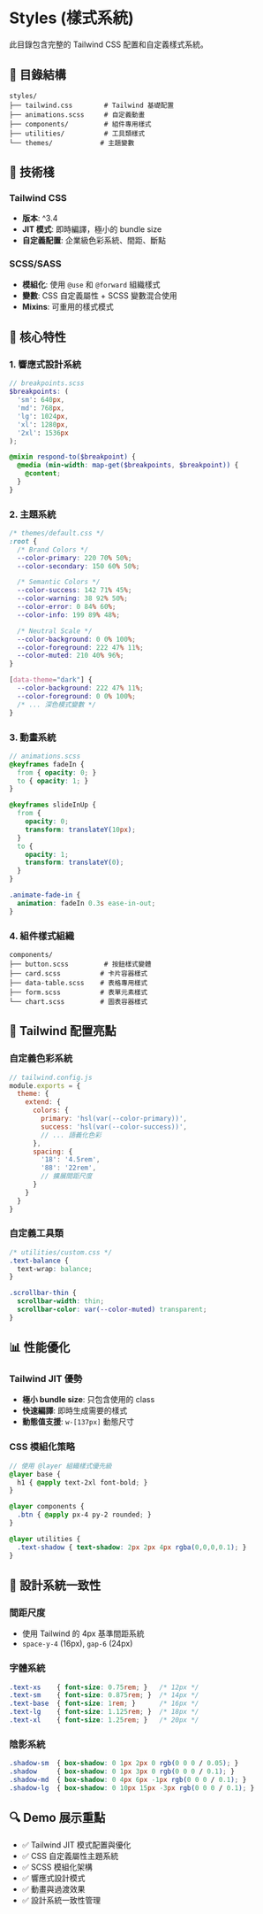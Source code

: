 # Styles (樣式系統)

此目錄包含完整的 Tailwind CSS 配置和自定義樣式系統。

## 📁 目錄結構

```
styles/
├── tailwind.css        # Tailwind 基礎配置
├── animations.scss     # 自定義動畫
├── components/         # 組件專用樣式
├── utilities/          # 工具類樣式
└── themes/            # 主題變數
```

## 🎨 技術棧

### Tailwind CSS
- **版本**: ^3.4
- **JIT 模式**: 即時編譯，極小的 bundle size
- **自定義配置**: 企業級色彩系統、間距、斷點

### SCSS/SASS
- **模組化**: 使用 `@use` 和 `@forward` 組織樣式
- **變數**: CSS 自定義屬性 + SCSS 變數混合使用
- **Mixins**: 可重用的樣式模式

## 🎯 核心特性

### 1. 響應式設計系統
```scss
// breakpoints.scss
$breakpoints: (
  'sm': 640px,
  'md': 768px,
  'lg': 1024px,
  'xl': 1280px,
  '2xl': 1536px
);

@mixin respond-to($breakpoint) {
  @media (min-width: map-get($breakpoints, $breakpoint)) {
    @content;
  }
}
```

### 2. 主題系統
```css
/* themes/default.css */
:root {
  /* Brand Colors */
  --color-primary: 220 70% 50%;
  --color-secondary: 150 60% 50%;

  /* Semantic Colors */
  --color-success: 142 71% 45%;
  --color-warning: 38 92% 50%;
  --color-error: 0 84% 60%;
  --color-info: 199 89% 48%;

  /* Neutral Scale */
  --color-background: 0 0% 100%;
  --color-foreground: 222 47% 11%;
  --color-muted: 210 40% 96%;
}

[data-theme="dark"] {
  --color-background: 222 47% 11%;
  --color-foreground: 0 0% 100%;
  /* ... 深色模式變數 */
}
```

### 3. 動畫系統
```scss
// animations.scss
@keyframes fadeIn {
  from { opacity: 0; }
  to { opacity: 1; }
}

@keyframes slideInUp {
  from {
    opacity: 0;
    transform: translateY(10px);
  }
  to {
    opacity: 1;
    transform: translateY(0);
  }
}

.animate-fade-in {
  animation: fadeIn 0.3s ease-in-out;
}
```

### 4. 組件樣式組織
```
components/
├── button.scss         # 按鈕樣式變體
├── card.scss          # 卡片容器樣式
├── data-table.scss    # 表格專用樣式
├── form.scss          # 表單元素樣式
└── chart.scss         # 圖表容器樣式
```

## 🔧 Tailwind 配置亮點

### 自定義色彩系統
```javascript
// tailwind.config.js
module.exports = {
  theme: {
    extend: {
      colors: {
        primary: 'hsl(var(--color-primary))',
        success: 'hsl(var(--color-success))',
        // ... 語義化色彩
      },
      spacing: {
        '18': '4.5rem',
        '88': '22rem',
        // 擴展間距尺度
      }
    }
  }
}
```

### 自定義工具類
```css
/* utilities/custom.css */
.text-balance {
  text-wrap: balance;
}

.scrollbar-thin {
  scrollbar-width: thin;
  scrollbar-color: var(--color-muted) transparent;
}
```

## 📊 性能優化

### Tailwind JIT 優勢
- **極小 bundle size**: 只包含使用的 class
- **快速編譯**: 即時生成需要的樣式
- **動態值支援**: `w-[137px]` 動態尺寸

### CSS 模組化策略
```scss
// 使用 @layer 組織樣式優先級
@layer base {
  h1 { @apply text-2xl font-bold; }
}

@layer components {
  .btn { @apply px-4 py-2 rounded; }
}

@layer utilities {
  .text-shadow { text-shadow: 2px 2px 4px rgba(0,0,0,0.1); }
}
```

## 🎨 設計系統一致性

### 間距尺度
- 使用 Tailwind 的 4px 基準間距系統
- `space-y-4` (16px), `gap-6` (24px)

### 字體系統
```css
.text-xs    { font-size: 0.75rem; }   /* 12px */
.text-sm    { font-size: 0.875rem; }  /* 14px */
.text-base  { font-size: 1rem; }      /* 16px */
.text-lg    { font-size: 1.125rem; }  /* 18px */
.text-xl    { font-size: 1.25rem; }   /* 20px */
```

### 陰影系統
```css
.shadow-sm  { box-shadow: 0 1px 2px 0 rgb(0 0 0 / 0.05); }
.shadow     { box-shadow: 0 1px 3px 0 rgb(0 0 0 / 0.1); }
.shadow-md  { box-shadow: 0 4px 6px -1px rgb(0 0 0 / 0.1); }
.shadow-lg  { box-shadow: 0 10px 15px -3px rgb(0 0 0 / 0.1); }
```

## 🔍 Demo 展示重點

- ✅ Tailwind JIT 模式配置與優化
- ✅ CSS 自定義屬性主題系統
- ✅ SCSS 模組化架構
- ✅ 響應式設計模式
- ✅ 動畫與過渡效果
- ✅ 設計系統一致性管理
